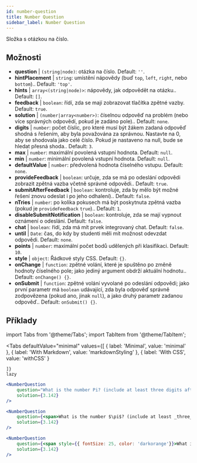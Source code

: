 ```yaml
---
id: number-question 
title: Number Question
sidebar_label: Number Question
---
```


Složka s otázkou na číslo.

## Možnosti

* __question__ | `(string|node)`: otázka na číslo. Default: `''`.
* __hintPlacement__ | `string`: umístění nápovědy (buď `top`, `left`, `right`, nebo `bottom`).. Default: `'top'`.
* __hints__ | `array<(string|node)>`: nápovědy, jak odpovědět na otázku.. Default: `[]`.
* __feedback__ | `boolean`: řídí, zda se mají zobrazovat tlačítka zpětné vazby. Default: `true`.
* __solution__ | `(number|array<number>)`: číselnou odpověď na problém (nebo více správných odpovědí, pokud je zadáno pole).. Default: `none`.
* __digits__ | `number`: počet číslic, pro které musí být žákem zadaná odpověď shodná s řešením, aby byla považována za správnou. Nastavte na 0, aby se shodovala jako celé číslo. Pokud je nastaveno na null, bude se hledat přesná shoda.. Default: `3`.
* __max__ | `number`: maximální povolená vstupní hodnota. Default: `null`.
* __min__ | `number`: minimální povolená vstupní hodnota. Default: `null`.
* __defaultValue__ | `number`: předvolená hodnota číselného vstupu. Default: `none`.
* __provideFeedback__ | `boolean`: určuje, zda se má po odeslání odpovědi zobrazit zpětná vazba včetně správné odpovědi.. Default: `true`.
* __submitAfterFeedback__ | `boolean`: kontroluje, zda by mělo být možné řešení znovu odeslat i po jeho odhalení).. Default: `false`.
* __nTries__ | `number`: po kolika pokusech má být poskytnuta zpětná vazba (pokud je `provideFeedback` `true`).. Default: `1`.
* __disableSubmitNotification__ | `boolean`: kontroluje, zda se mají vypnout oznámení o odeslání. Default: `false`.
* __chat__ | `boolean`: řídí, zda má mít prvek integrovaný chat. Default: `false`.
* __until__ | `Date`: čas, do kdy by studenti měli mít možnost odevzdat odpovědi. Default: `none`.
* __points__ | `number`: maximální počet bodů udělených při klasifikaci. Default: `10`.
* __style__ | `object`: Řádkové styly CSS. Default: `{}`.
* __onChange__ | `function`: zpětné volání, které je spuštěno po změně hodnoty číselného pole; jako jediný argument obdrží aktuální hodnotu.. Default: `onChange() {}`.
* __onSubmit__ | `function`: zpětné volání vyvolané po odeslání odpovědi; jako první parametr má `boolean` udávající, zda byla odpověď správně zodpovězena (pokud ano, jinak `null`), a jako druhý parametr zadanou odpověď.. Default: `onSubmit() {}`.


## Příklady

import Tabs from '@theme/Tabs';
import TabItem from '@theme/TabItem';

<Tabs
    defaultValue="minimal"
    values={[
        { label: 'Minimal', value: 'minimal' },
        { label: 'With Markdown', value: 'markdownStyling' },
        { label: 'With CSS', value: 'withCSS' }
        
    ]}
    lazy
>

<TabItem value="minimal">

```jsx live
<NumberQuestion
    question="What is the number Pi? (include at least three digits after the decimal point)"
    solution={3.142}
/>
```
</TabItem>

<TabItem value="markdownStyling">

```jsx live
<NumberQuestion
    question={<span>What is the number $\pi$? (include at least _three_ digits after the decimal point)</span>}
    solution={3.142}
/>
```
</TabItem>

<TabItem value="withCSS">

```jsx live
<NumberQuestion
    question={<span style={{ fontSize: 25, color: 'darkorange'}}>What is the number PI - three digits after the period</span>}
    solution={3.142}
/>
```
</TabItem>

</Tabs>
